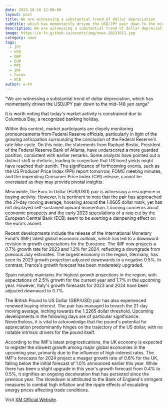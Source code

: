 ```yaml
---
date: 2023-10-10 12:00:00
layout: post
title: We are witnessing a substantial trend of dollar depreciation
subtitle: which has momentarily driven the USD/JPY pair down to the mid-148 yen range. 
description: We are witnessing a substantial trend of dollar depreciation, which has momentarily driven the USD/JPY pair down to the mid-148 yen range.
image: https://e-fx.github.io/assets/img/news-20231011.jpg
category: news
tags:
  - JPY
  - USD
  - GBP
  - EUR
  - PPI
  - IMF
  - Forex
  - ECB
author: e-FX
---
```


"We are witnessing a substantial trend of dollar depreciation, which has momentarily driven the USD/JPY pair down to the mid-148 yen range"

It is worth noting that today's market activity is constrained due to Columbus Day, a recognized banking holiday.

Within this context, market participants are closely monitoring pronouncements from Federal Reserve officials, particularly in light of the growing anticipation surrounding the conclusion of the Federal Reserve's rate hike cycle. On this note, the statements from Raphael Bostic, President of the Federal Reserve Bank of Atlanta, have underscored a more guarded position, consistent with earlier remarks. Some analysts have pointed out a distinct shift in rhetoric, leading to conjecture that US bond yields might have reached their zenith. The significance of forthcoming events, such as the US Producer Price Index (PPI) report tomorrow, FOMC meeting minutes, and the impending Consumer Price Index (CPI) release, cannot be overstated as they may provide pivotal insights.

Meanwhile, the Euro to Dollar (EUR/USD) pair is witnessing a resurgence in buying activity. However, it is pertinent to note that the pair has approached the 21-day moving average, hovering around the 1.0605 dollar mark, yet has not displayed self-sustained upward momentum. Looming concerns about economic prospects and the early 2023 speculations of a rate cut by the European Central Bank (ECB) seem to be exerting a dampening effect on the euro's ascent.

Recent developments include the release of the International Monetary Fund's (IMF) latest global economic outlook, which has led to a downward revision in growth expectations for the Eurozone. The IMF now projects a 0.7% growth rate for 2023 and 1.2% for 2024, reflecting a downgrade from previous July estimates. The largest economy in the region, Germany, has seen its 2023 growth projection adjusted downwards to a negative 0.5%. In contrast, France's growth forecast has been moderately upgraded.

Spain notably maintains the highest growth projections in the region, with expectations of 2.5% growth for the current year and 1.7% in the upcoming year. However, Italy's growth forecasts for 2023 and 2024 have been adjusted downward to 0.7%.

The British Pound to US Dollar (GBP/USD) pair has also experienced renewed buying interest. The pair has managed to breach the 21-day moving average, inching towards the 1.2265 dollar threshold. Upcoming developments in the following days are of particular significance. Nevertheless, it is vital to acknowledge that the pound's potential for appreciation predominantly hinges on the trajectory of the US dollar, with no notable intrinsic drivers for the pound itself.

According to the IMF's latest prognostications, the UK economy is expected to register the slowest growth among major global economies in the upcoming year, primarily due to the influence of high-interest rates. The IMF's forecasts for 2024 project a meager growth rate of 0.6% for the UK, falling below the initial forecast of 1.0% announced earlier this year. While there has been a slight upgrade in this year's growth forecast from 0.4% to 0.5%, it signifies an ongoing deceleration that has persisted since the previous year. The slowdown is attributed to the Bank of England's stringent measures to combat high inflation and the ripple effects of escalating energy prices affecting trade conditions.


Visit [XM Official Website](https://clicks.pipaffiliates.com/c?c=550036&l=en&p=0).